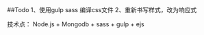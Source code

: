 ##Todo
1、使用gulp sass 编译css文件
2、重新书写样式，改为响应式
<!-- 3、录入页面，改为markdown格式 -->


技术点：
Node.js + Mongodb + sass + gulp + ejs